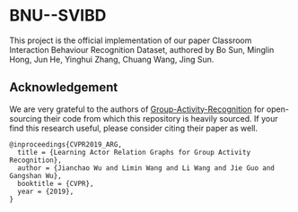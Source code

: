 # BNU--SVIBD
This project is the official implementation of our paper Classroom Interaction Behaviour Recognition Dataset, authored by Bo Sun, Minglin Hong, Jun He, Yinghui Zhang, Chuang Wang, Jing Sun.

## Acknowledgement
We are very grateful to the authors of 
[Group-Activity-Recognition](https://github.com/wjchaoGit/Group-Activity-Recognition) for open-sourcing their code from which this repository is heavily sourced. If your find this research useful, please consider citing their paper as well.

```
@inproceedings{CVPR2019_ARG,
  title = {Learning Actor Relation Graphs for Group Activity Recognition},
  author = {Jianchao Wu and Limin Wang and Li Wang and Jie Guo and Gangshan Wu},
  booktitle = {CVPR},
  year = {2019},
}
```
